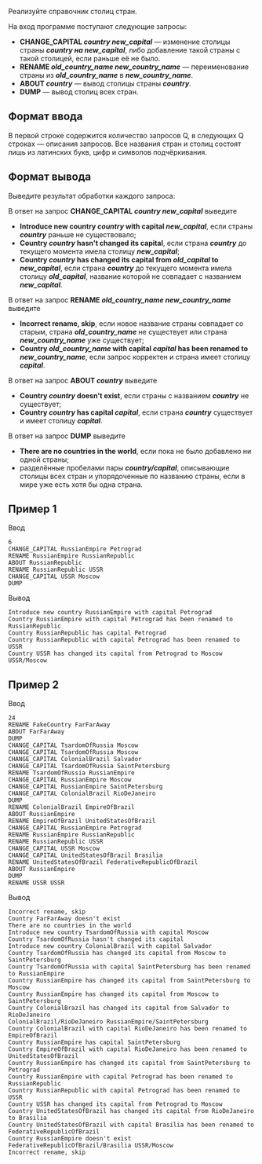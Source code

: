 Реализуйте справочник столиц стран.

На вход программе поступают следующие запросы:

* **CHANGE_CAPITAL _country new_capital_** — изменение столицы страны
  **_country на new_capital_**, либо добавление такой страны с такой столицей,
  если раньше её не было.
* **RENAME _old_country_name new_country_name_** — переименование страны
  из **_old_country_name_** в **_new_country_name_**.
* **ABOUT _country_** — вывод столицы страны **_country_**.
* **DUMP** — вывод столиц всех стран.

## Формат ввода
В первой строке содержится количество запросов Q, в следующих Q строках —
описания запросов. Все названия стран и столиц состоят лишь из латинских
букв, цифр и символов подчёркивания.

## Формат вывода
Выведите результат обработки каждого запроса:

В ответ на запрос **CHANGE_CAPITAL _country new_capital_** выведите
* **Introduce new country _country_ with capital _new_capital_**, если страны
  **_country_** раньше не существовало;
* **Country _country_ hasn't changed its capital**, если страна **_country_** до
  текущего момента имела столицу **_new_capital_**;
* **Country _country_ has changed its capital from _old_capital_ to _new_capital_**,
  если страна **_country_** до текущего момента имела столицу **_old_capital_**,
  название которой не совпадает с названием **_new_capital_**.

В ответ на запрос **RENAME _old_country_name new_country_name_** выведите
* **Incorrect rename, skip**, если новое название страны совпадает со старым,
  страна **_old_country_name_** не существует или страна **_new_country_name_**
  уже существует;
* **Country _old_country_name_ with capital _capital_ has been renamed to
  _new_country_name_**, если запрос корректен и страна имеет столицу **_capital_**.

В ответ на запрос **ABOUT _country_** выведите
* **Country _country_ doesn't exist**, если страны с названием **_country_**
  не существует;
* **Country _country_ has capital _capital_**, если страна **_country_** существует и
  имеет столицу **_capital_**.

В ответ на запрос **DUMP** выведите
* **There are no countries in the world**, если пока не было добавлено ни одной
  страны;
* разделённые пробелами пары **_country/capital_**, описывающие столицы всех
  стран и упорядоченные по названию страны, если в мире уже есть хотя бы
  одна страна.

## Пример 1

Ввод
```
6
CHANGE_CAPITAL RussianEmpire Petrograd
RENAME RussianEmpire RussianRepublic
ABOUT RussianRepublic
RENAME RussianRepublic USSR
CHANGE_CAPITAL USSR Moscow
DUMP
```
Вывод
```
Introduce new country RussianEmpire with capital Petrograd
Country RussianEmpire with capital Petrograd has been renamed to RussianRepublic
Country RussianRepublic has capital Petrograd
Country RussianRepublic with capital Petrograd has been renamed to USSR
Country USSR has changed its capital from Petrograd to Moscow
USSR/Moscow
```
## Пример 2

Ввод
```
24
RENAME FakeCountry FarFarAway
ABOUT FarFarAway
DUMP
CHANGE_CAPITAL TsardomOfRussia Moscow
CHANGE_CAPITAL TsardomOfRussia Moscow
CHANGE_CAPITAL ColonialBrazil Salvador
CHANGE_CAPITAL TsardomOfRussia SaintPetersburg
RENAME TsardomOfRussia RussianEmpire
CHANGE_CAPITAL RussianEmpire Moscow
CHANGE_CAPITAL RussianEmpire SaintPetersburg
CHANGE_CAPITAL ColonialBrazil RioDeJaneiro
DUMP
RENAME ColonialBrazil EmpireOfBrazil
ABOUT RussianEmpire
RENAME EmpireOfBrazil UnitedStatesOfBrazil
CHANGE_CAPITAL RussianEmpire Petrograd
RENAME RussianEmpire RussianRepublic
RENAME RussianRepublic USSR
CHANGE_CAPITAL USSR Moscow
CHANGE_CAPITAL UnitedStatesOfBrazil Brasilia
RENAME UnitedStatesOfBrazil FederativeRepublicOfBrazil
ABOUT RussianEmpire
DUMP
RENAME USSR USSR
```
Вывод
```
Incorrect rename, skip
Country FarFarAway doesn't exist
There are no countries in the world
Introduce new country TsardomOfRussia with capital Moscow
Country TsardomOfRussia hasn't changed its capital
Introduce new country ColonialBrazil with capital Salvador
Country TsardomOfRussia has changed its capital from Moscow to SaintPetersburg
Country TsardomOfRussia with capital SaintPetersburg has been renamed to RussianEmpire
Country RussianEmpire has changed its capital from SaintPetersburg to Moscow
Country RussianEmpire has changed its capital from Moscow to SaintPetersburg
Country ColonialBrazil has changed its capital from Salvador to RioDeJaneiro
ColonialBrazil/RioDeJaneiro RussianEmpire/SaintPetersburg
Country ColonialBrazil with capital RioDeJaneiro has been renamed to EmpireOfBrazil
Country RussianEmpire has capital SaintPetersburg
Country EmpireOfBrazil with capital RioDeJaneiro has been renamed to UnitedStatesOfBrazil
Country RussianEmpire has changed its capital from SaintPetersburg to Petrograd
Country RussianEmpire with capital Petrograd has been renamed to RussianRepublic
Country RussianRepublic with capital Petrograd has been renamed to USSR
Country USSR has changed its capital from Petrograd to Moscow
Country UnitedStatesOfBrazil has changed its capital from RioDeJaneiro to Brasilia
Country UnitedStatesOfBrazil with capital Brasilia has been renamed to FederativeRepublicOfBrazil
Country RussianEmpire doesn't exist
FederativeRepublicOfBrazil/Brasilia USSR/Moscow
Incorrect rename, skip
```
